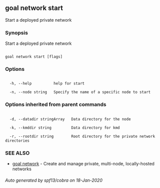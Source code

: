 ## goal network start



Start a deployed private network



### Synopsis



Start a deployed private network



```

goal network start [flags]

```



### Options



```

  -h, --help          help for start

  -n, --node string   Specify the name of a specific node to start

```



### Options inherited from parent commands



```

  -d, --datadir stringArray   Data directory for the node

  -k, --kmddir string         Data directory for kmd

  -r, --rootdir string        Root directory for the private network directories

```



### SEE ALSO



* [goal network](../../network/network/)	 - Create and manage private, multi-node, locally-hosted networks


###### Auto generated by spf13/cobra on 18-Jan-2020

